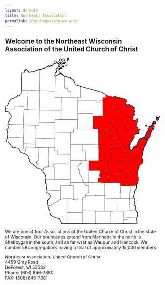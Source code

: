 ```yaml
---
layout: default
title: Northeast Association
permalink: /northeast/who-we-are/
---
```


## Welcome to the Northeast Wisconsin Association of the United Church of Christ

![Map of the NEA](/assets/images/neamap.png)

We are one of four Associations of the United Church of Christ in the state of Wisconsin. Our boundaries extend from Marinette in the north to Sheboygan in the south, and as far west as Waupun and Hancock. We number 58 congregations having a total of approximately 15,000 members.

Northeast Association, United Church of Christ  
4459 Gray Road  
DeForest, WI 53532  
Phone: (608) 846-7880  
FAX: (608) 846-7881  

